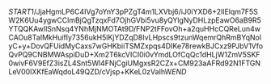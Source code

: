 $START$1/JjaHgmLP6C4IVg7oYnY3pPZgT4m1LXVbj6/iJ0iYXD6+2IlElqm7F5SW2K6Uu4ygwCClmBjQgTzqxFd7OjhGVbi5vu8yQYlgNyDHLzpEawO6aB9R5YTQQKAwIlSnNsq4YNhMjNMOTAt9D/FNP2tFFovOh+a2quHHcCQReLun4wCAOu8TaIMkHuifly7356ukH5lKjYDZqD8IvLHpscs9tzunWqemrQhRmBYqNolyC+y+DovQFUidMyCaxs7wGHKbiiTSMZxpqs4DIKe78rewkBJCxz9PJbV1VfoQvPQ9CNBMWAspiDuD+Xm2T6kcVICI0i0vYmdLOfCqQc1dHLjW1ZmV5SKF0wivF6V9EfZ3isZL4Snt5Wl4FNjCgiUMgxsR2CZx+CM923aAFRd92N1FTGNLeV00IXKfEaWqdoL49QZD/cVjsp+KKeL0zVaIhW$END$
